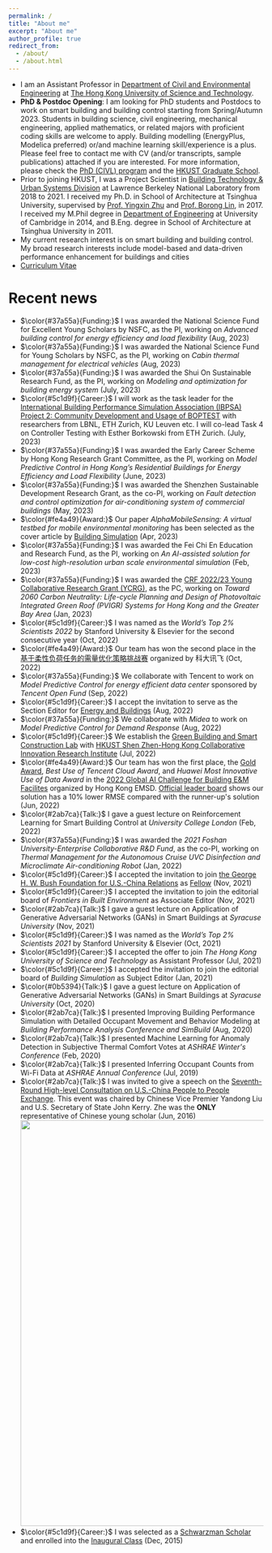 ```yaml
---
permalink: /
title: "About me"
excerpt: "About me"
author_profile: true
redirect_from: 
  - /about/
  - /about.html
---
```


- I am an Assistant Professor in [Department of Civil and Environmental Engineering](https://www.ce.ust.hk/) at [The Hong Kong University of Science and Technology](https://hkust.edu.hk/home).
- **PhD & Postdoc Opening**: I am looking for PhD students and Postdocs to work on smart building and building control starting from Spring/Autumn 2023. Students in building science, civil engineering, mechanical engineering, applied mathematics, or related majors with proficient coding skills are welcome to apply. Building modelling (EnergyPlus, Modelica preferred) or/and machine learning skill/experience is a plus. Please feel free to contact me with CV (and/or transcripts, sample publications) attached if you are interested. For more information, please check the [PhD (CIVL) program](https://prog-crs.ust.hk/pgprog/2020-21/mphil-phd-civl%20) and the [HKUST Graduate School](https://pg.ust.hk/prospective-students/home).
- Prior to joining HKUST, I was a Project Scientist in [Building Technology & Urban Systems Division](https://buildings.lbl.gov/) at Lawrence Berkeley National Laboratory from 2018 to 2021. I received my Ph.D. in School of Architecture at Tsinghua University, supervised by [Prof. Yingxin Zhu](http://www.arch.tsinghua.edu.cn/info/Building%20Science%20and%20Technology/1825) and [Prof. Borong Lin](http://www.arch.tsinghua.edu.cn/info/Building%20Science%20and%20Technology/1804), in 2017. I received my M.Phil degree in [Department of Engineering](http://www.eng.cam.ac.uk/) at University of Cambridge in 2014, and B.Eng. degree in School of Architecture at Tsinghua University in 2011.
- My current research interest is on smart building and building control. My broad research interests include model-based and data-driven performance enhancement for buildings and cities
- [Curriculum Vitae](http://walterzwang.github.io/cv)


Recent news
======
- $\color{#37a55a}{Funding:}$ I was awarded the National Science Fund for Excellent Young Scholars by NSFC, as the PI, working on *Advanced building control for energy efficiency and load flexibility* (Aug, 2023)
- $\color{#37a55a}{Funding:}$ I was awarded the National Science Fund for Young Scholars by NSFC, as the PI, working on *Cabin thermal management for electrical vehicles* (Aug, 2023)
- $\color{#37a55a}{Funding:}$ I was awarded the Shui On Sustainable Research Fund, as the PI, working on *Modeling and optimization for building energy system* (July, 2023)
- $\color{#5c1d9f}{Career:}$ I will work as the task leader for the [International Building Performance Simulation Association (IBPSA) Project 2: Community Development and Usage of BOPTEST](https://ibpsa.github.io/project1-boptest/ibpsa/index.html) with researchers from LBNL, ETH Zurich, KU Leuven etc. I will co-lead Task 4 on Controller Testing with Esther Borkowski from ETH Zurich. (July, 2023)
- $\color{#37a55a}{Funding:}$ I was awarded the Early Career Scheme by Hong Kong Research Grant Committee, as the PI, working on *Model Predictive Control in Hong Kong’s Residential Buildings for Energy Efficiency and Load Flexibility* (June, 2023)
- $\color{#37a55a}{Funding:}$ I was awarded the Shenzhen Sustainable Development Research Grant, as the co-PI, working on *Fault detection and control optimization for air-conditioning system of commercial buildings* (May, 2023)
- $\color{#fe4a49}{Award:}$ Our paper *AlphaMobileSensing: A virtual testbed for mobile environmental monitoring* has been selected as the cover article by [Building Simulation](https://www.springer.com/journal/12273) (Apr, 2023)
- $\color{#37a55a}{Funding:}$ I was awarded the Fei Chi En Education and Research Fund, as the PI, working on *An AI-assisted solution for low-cost high-resolution urban scale environmental simulation* (Feb, 2023)
- $\color{#37a55a}{Funding:}$ I was awarded the [CRF 2022/23 Young Collaborative Research Grant (YCRG)](https://www.ugc.edu.hk/eng/rgc/funding_opport/crf/funded%20research/22-23.html), as the PC, working on *Toward 2060 Carbon Neutrality: Life-cycle Planning and Design of Photovoltaic Integrated Green Roof (PVIGR) Systems for Hong Kong and the Greater Bay Area* (Jan, 2023)
- $\color{#5c1d9f}{Career:}$ I was named as the *World’s Top 2% Scientists 2022* by Stanford University & Elsevier for the second consecutive year (Oct, 2022)
- $\color{#fe4a49}{Award:}$ Our team has won the second place in the [基于柔性负荷任务的需量优化策略挑战赛](https://challenge.xfyun.cn/topic/info?type=demand-optimization&option=ssgy) organized by 科大讯飞 (Oct, 2022)
- $\color{#37a55a}{Funding:}$ We collaborate with Tencent to work on *Model Predictive Control for energy efficient data center* sponsored by *Tencent Open Fund* (Sep, 2022)
- $\color{#5c1d9f}{Career:}$ I accept the invitation to serve as the Section Editor for [Energy and Buildings](https://www.sciencedirect.com/journal/energy-and-buildings/about/editorial-board) (Aug, 2022)
- $\color{#37a55a}{Funding:}$ We collaborate with *Midea* to work on *Model Predictive Control for Demand Response* (Aug, 2022) 
- $\color{#5c1d9f}{Career:}$ We establish the [Green Building and Smart Construction Lab](https://hkust.shciri.cn/research/platform/288.html) with [HKUST Shen Zhen-Hong Kong Collaborative Innovation Research Institute](https://hkust.shciri.cn/) (Jul, 2022)
- $\color{#fe4a49}{Award:}$ Our team has won the first place, the [Gold Award](http://walterzwang.github.io/files/2022EMSDAIChallenge.pdf), *Best Use of Tencent Cloud Award*, and *Huawei Most Innovative Use of Data Award* in the [2022 Global AI Challenge for Building E&M Facilites](https://www.globalaichallenge.com/en/home) organized by Hong Kong EMSD. [Official leader board](https://globalaichallenge.com/competition/result_details/leaderboard-en.pdf) shows our solution has a 10% lower RMSE compared with the runner-up's solution (Jun, 2022)
- $\color{#2ab7ca}{Talk:}$ I gave a guest lecture on Reinforcement Learning for Smart Building Control at *University College London* (Feb, 2022)
- $\color{#37a55a}{Funding:}$ I was awarded the *2021 Foshan University-Enterprise Collaborative R&D Fund*, as the co-PI, working on *Thermal Management for the Autonomous Cruise UVC Disinfection and Microclimate Air-conditioning Robot* (Jan, 2022)
- $\color{#5c1d9f}{Career:}$ I accepted the invitation to join [the George H. W. Bush Foundation for U.S.-China Relations](https://bushchinafoundation.org/) as [Fellow](http://walterzwang.github.io/files/BushFoundationFellow.pdf) (Nov, 2021)
- $\color{#5c1d9f}{Career:}$ I accepted the invitation to join the editorial board of *Frontiers in Built Environment* as Associate Editor (Nov, 2021)
- $\color{#2ab7ca}{Talk:}$ I gave a guest lecture on Application of Generative Adversarial Networks (GANs) in Smart Buildings at *Syracuse University* (Nov, 2021)
- $\color{#5c1d9f}{Career:}$ I was named as the *World’s Top 2% Scientists 2021* by Stanford University & Elsevier (Oct, 2021)
- $\color{#5c1d9f}{Career:}$ I accepted the offer to join *The Hong Kong University of Science and Technology* as Assistant Professor (Jul, 2021)
- $\color{#5c1d9f}{Career:}$ I accepted the invitation to join the editorial board of *Building Simulation* as Subject Editor (Jan, 2021)
- $\color{#0b5394}{Talk:}$ I gave a guest lecture on Application of Generative Adversarial Networks (GANs) in Smart Buildings at *Syracuse University* (Oct, 2020)
- $\color{#2ab7ca}{Talk:}$ I presented Improving Building Performance Simulation with Detailed Occupant Movement and Behavior Modeling at *Building Performance Analysis Conference and SimBuild* (Aug, 2020)
- $\color{#2ab7ca}{Talk:}$ I presented Machine Learning for Anomaly Detection in Subjective Thermal Comfort Votes at *ASHRAE Winter's Conference* (Feb, 2020)
- $\color{#2ab7ca}{Talk:}$ I presented Inferring Occupant Counts from Wi-Fi Data at *ASHRAE Annual Conference* (Jul, 2019)
- $\color{#2ab7ca}{Talk:}$ I was invited to give a speech on the [Seventh-Round High-level Consultation on U.S.-China People to People Exchange](https://www.tsinghua.edu.cn/info/1756/71634.htm). This event was chaired by Chinese Vice Premier Yandong Liu and U.S. Secretary of State John Kerry. Zhe was the **ONLY** representative of Chinese young scholar (Jun, 2016)<br/><img src='/images/PeopleToPeopleExchange.png' width='800'>
- $\color{#5c1d9f}{Career:}$ I was selected as a [Schwarzman Scholar](http://en.sc.tsinghua.edu.cn/) and enrolled into the [Inaugural Class](https://www.nytimes.com/2016/01/11/business/dealbook/schwarzman-scholars-announces-inaugural-class-to-study-in-china.html) (Dec, 2015)
